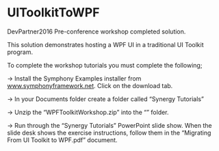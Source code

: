 # UIToolkitToWPF
DevPartner2016 Pre-conference workshop completed solution.

This solution demonstrates hosting a WPF UI in a traditional UI Toolkit program.

To complete the workshop tutorials you must complete the following;

 -> Install the Symphony Examples installer from www.symphonyframework.net.  Click on the download tab.
 
 -> In your Documents folder create a folder called “Synergy Tutorials”

 -> Unzip the “WPFToolkitWorkshop.zip” into the “” folder.

 -> Run through the “Synergy Tutorials” PowerPoint slide show.  When the slide desk shows the exercise instructions, follow them in the “Migrating From UI Toolkit to WPF.pdf” document.
